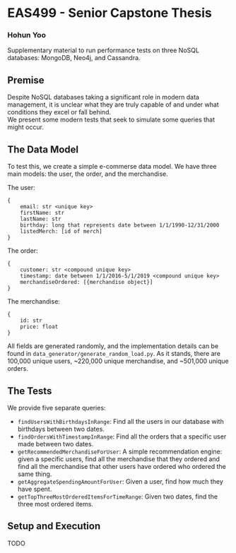 # EAS499 - Senior Capstone Thesis
### Hohun Yoo

Supplementary material to run performance tests on three NoSQL databases: MongoDB, Neo4j, and Cassandra.

## Premise
Despite NoSQL databases taking a significant role in modern data management, it is unclear what they
are truly capable of and under what conditions they excel or fall behind.  
We present some modern tests that seek to simulate some queries that might occur.

## The Data Model
To test this, we create a simple e-commerse data model. We have three main models: the user, the 
order, and the merchandise.

The user:
```
{
    email: str <unique key>
    firstName: str
    lastName: str
    birthday: long that represents date between 1/1/1990-12/31/2000
    listedMerch: [id of merch]
}
```
The order:
```
{
    customer: str <compound unique key>
    timestamp: date between 1/1/2016-5/1/2019 <compound unique key>
    merchandiseOrdered: [{merchandise object}]
}
```
The merchandise:
```
{
    id: str
    price: float
}
```
All fields are generated randomly, and the implementation details can be found in 
`data_generator/generate_random_load.py`. As it stands, there are 100,000 unique users, ~220,000 unique merchandise, and ~501,000 unique orders.

## The Tests
We provide five separate queries:
 * `findUsersWithBirthdaysInRange`: Find all the users in our database with birthdays between two dates.
 * `findOrdersWithTimestampInRange`: Find all the orders that a specific user made between two dates.
 * `getRecommendedMerchandiseForUser`: A simple recommendation engine: given a specific users, 
 find all the merchandise that they ordered and find all the merchandise that other users have ordered who ordered the same thing.
 * `getAggregateSpendingAmountForUser`: Given a user, find how much they have spent.
 * `getTopThreeMostOrderedItemsForTimeRange`: Given two dates, find the three most ordered items.

## Setup and Execution
TODO
